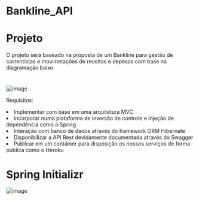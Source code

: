 # Bankline_API

# Projeto

O projeto será baseado na proposta de um Bankline para gestão de correntistas e movimetações de receitas e depesas com base na diagramação baixo.


#

![image](https://user-images.githubusercontent.com/86692878/168477260-79f9af56-cb0a-4473-8f70-38524e3197fa.png)


Requisitos:
<li>Implementar com base em uma arquitetura MVC</li>
<li>Incorporar numa plataforma de inversão de controle e injeção de dependência como o Spring</li>
<li>Interação com banco de dados através do framework ORM Hibernate</li>
<li>Disponibilizar a API Rest devidamente documentada através do Swagger</li>
<li> Publicar em um container para disposição os nossos serviços de forma pública como o Heroku</li>

#

# Spring Initializr

![image](https://user-images.githubusercontent.com/86692878/168478146-09e38f82-abae-42d7-b2be-ebd954578a62.png)


